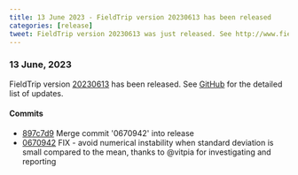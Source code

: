 ```yaml
---
title: 13 June 2023 - FieldTrip version 20230613 has been released
categories: [release]
tweet: FieldTrip version 20230613 was just released. See http://www.fieldtriptoolbox.org/#13-june-2023
---
```


### 13 June, 2023

FieldTrip version [20230613](http://github.com/fieldtrip/fieldtrip/releases/tag/20230613) has been released.
See [GitHub](https://github.com/fieldtrip/fieldtrip/compare/20230606...20230613) for the detailed list of updates.

#### Commits

- [897c7d9](http://github.com/fieldtrip/fieldtrip/commit/897c7d9) Merge commit '0670942' into release
- [0670942](http://github.com/fieldtrip/fieldtrip/commit/0670942) FIX - avoid numerical instability when standard deviation is small compared to the mean, thanks to @vitpia for investigating and reporting
